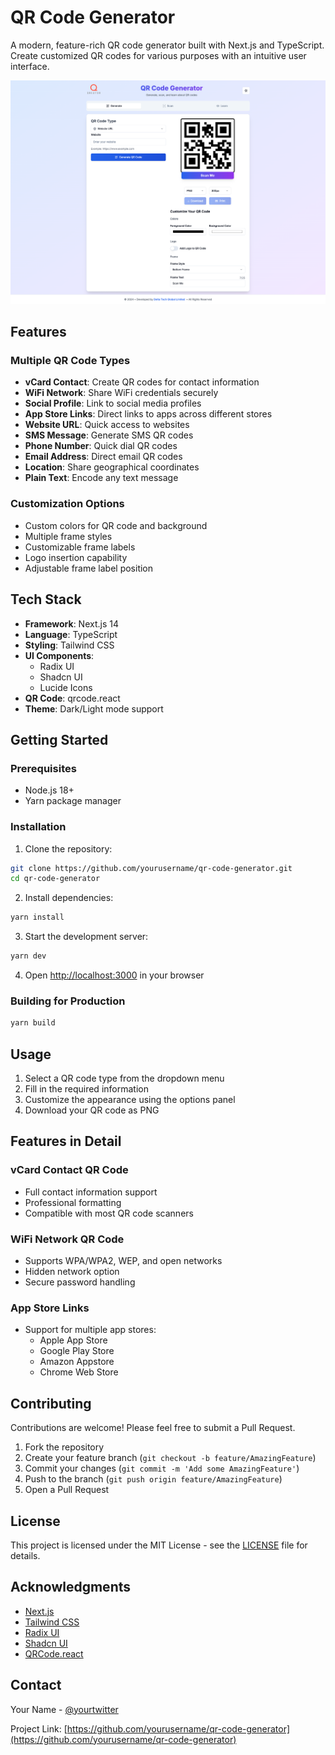 # QR Code Generator

A modern, feature-rich QR code generator built with Next.js and TypeScript. Create customized QR codes for various purposes with an intuitive user interface.

![QR Code Generator Screenshot](public/screenshot.png)

## Features

### Multiple QR Code Types
- **vCard Contact**: Create QR codes for contact information
- **WiFi Network**: Share WiFi credentials securely
- **Social Profile**: Link to social media profiles
- **App Store Links**: Direct links to apps across different stores
- **Website URL**: Quick access to websites
- **SMS Message**: Generate SMS QR codes
- **Phone Number**: Quick dial QR codes
- **Email Address**: Direct email QR codes
- **Location**: Share geographical coordinates
- **Plain Text**: Encode any text message

### Customization Options
- Custom colors for QR code and background
- Multiple frame styles
- Customizable frame labels
- Logo insertion capability
- Adjustable frame label position

## Tech Stack

- **Framework**: Next.js 14
- **Language**: TypeScript
- **Styling**: Tailwind CSS
- **UI Components**: 
  - Radix UI
  - Shadcn UI
  - Lucide Icons
- **QR Code**: qrcode.react
- **Theme**: Dark/Light mode support

## Getting Started

### Prerequisites
- Node.js 18+ 
- Yarn package manager

### Installation

1. Clone the repository:
```bash
git clone https://github.com/yourusername/qr-code-generator.git
cd qr-code-generator
```

2. Install dependencies:
```bash
yarn install
```

3. Start the development server:
```bash
yarn dev
```

4. Open [http://localhost:3000](http://localhost:3000) in your browser

### Building for Production

```bash
yarn build
```

## Usage

1. Select a QR code type from the dropdown menu
2. Fill in the required information
3. Customize the appearance using the options panel
4. Download your QR code as PNG

## Features in Detail

### vCard Contact QR Code
- Full contact information support
- Professional formatting
- Compatible with most QR code scanners

### WiFi Network QR Code
- Supports WPA/WPA2, WEP, and open networks
- Hidden network option
- Secure password handling

### App Store Links
- Support for multiple app stores:
  - Apple App Store
  - Google Play Store
  - Amazon Appstore
  - Chrome Web Store

## Contributing

Contributions are welcome! Please feel free to submit a Pull Request.

1. Fork the repository
2. Create your feature branch (`git checkout -b feature/AmazingFeature`)
3. Commit your changes (`git commit -m 'Add some AmazingFeature'`)
4. Push to the branch (`git push origin feature/AmazingFeature`)
5. Open a Pull Request

## License

This project is licensed under the MIT License - see the [LICENSE](LICENSE) file for details.

## Acknowledgments

- [Next.js](https://nextjs.org/)
- [Tailwind CSS](https://tailwindcss.com/)
- [Radix UI](https://www.radix-ui.com/)
- [Shadcn UI](https://ui.shadcn.com/)
- [QRCode.react](https://github.com/zpao/qrcode.react)

## Contact

Your Name - [@yourtwitter](https://twitter.com/yourtwitter)

Project Link: [https://github.com/yourusername/qr-code-generator](https://github.com/yourusername/qr-code-generator)